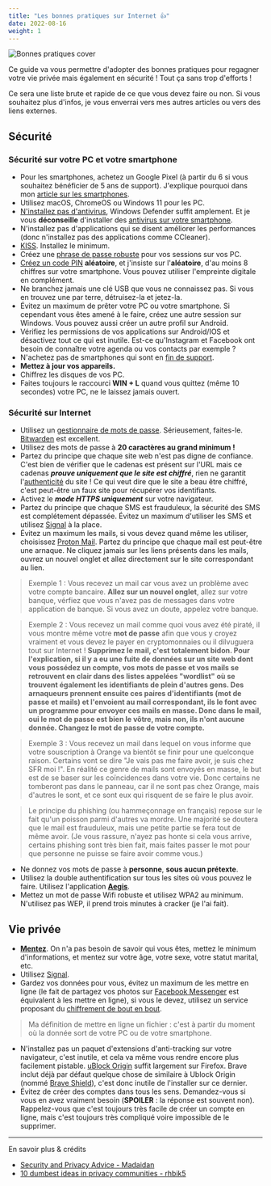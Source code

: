 ```yaml
---
title: "Les bonnes pratiques sur Internet 👍️"
date: 2022-08-16
weight: 1
---
```


![Bonnes pratiques cover](/bonnes-pratiques/bonnes-pratiques-cover.jpg)

Ce guide va vous permettre d'adopter des bonnes pratiques pour regagner votre vie privée mais également en sécurité ! Tout ça sans trop d'efforts !

Ce sera une liste brute et rapide de ce que vous devez faire ou non. Si vous souhaitez plus d'infos, je vous enverrai vers mes autres articles ou vers des liens externes.

## Sécurité
### Sécurité sur votre PC et votre smartphone

- Pour les smartphones, achetez un Google Pixel (à partir du 6 si vous souhaitez bénéficier de 5 ans de support). J'explique pourquoi dans mon [article sur les smartphones](/basiques/smartphones/#recommandations).
- Utilisez macOS, ChromeOS ou Windows 11 pour les PC.
- [N'installez pas d'antivirus](/basiques/threat-model/#se-protéger-des-virus-et-des-hackers), Windows Defender suffit amplement. Et je vous **déconseille** d'installer des [antivirus sur votre smartphone](/basiques/smartphones/#antivirus).
- N'installez pas d'applications qui se disent améliorer les performances (donc n'installez pas des applications comme CCleaner).
- [KISS](https://fr.wikipedia.org/wiki/Principe_KISS). Installez le minimum.
- Créez une [phrase de passe robuste](/basiques/password-managers/#la-méthode-diceware) pour vos sessions sur vos PC.
- [Créez un code PIN](/basiques/smartphones/#code-pin) **aléatoire**, et j'insiste sur l'**aléatoire**, d'au moins 8 chiffres sur votre smartphone. Vous pouvez utiliser l'empreinte digitale en complément.
- Ne branchez jamais une clé USB que vous ne connaissez pas. Si vous en trouvez une par terre, détruisez-la et jetez-la.
- Évitez un maximum de prêter votre PC ou votre smartphone. Si cependant vous êtes amené à le faire, créez une autre session sur Windows. Vous pouvez aussi créer un autre profil sur Android.
- Vérifiez les permissions de vos applications sur Android/IOS et désactivez tout ce qui est inutile. Est-ce qu'Instagram et Facebook ont besoin de connaître votre agenda ou vos contacts par exemple ?
- N'achetez pas de smartphones qui sont en [fin de support](/basiques/smartphones/#aosp-et-firmware).
- **Mettez à jour vos appareils.**
- Chiffrez les disques de vos PC.
- Faites toujours le raccourci **WIN + L** quand vous quittez (même 10 secondes) votre PC, ne le laissez jamais ouvert.

### Sécurité sur Internet

- Utilisez un [gestionnaire de mots de passe](/basiques/password-managers). Sérieusement, faites-le. [Bitwarden](/fiches/bitwarden) est excellent.
- Utilisez des mots de passe à **20 caractères au grand minimum !**
- Partez du principe que chaque site web n'est pas digne de confiance. C'est bien de vérifier que le cadenas est présent sur l'URL mais ce cadenas ***prouve uniquement que le site est chiffré***, rien ne garantit l'[authenticité](/basiques/instant-messengers/#la-signature-digitale) du site ! Ce qui veut dire que le site a beau être chiffré, c'est peut-être un faux site pour récupérer vos identifiants.
- Activez le ***mode HTTPS uniquement*** sur votre navigateur.
- Partez du principe que chaque SMS est frauduleux, la sécurité des SMS est complétement dépassée. Évitez un maximum d'utiliser les SMS et utilisez [Signal](/basiques/instant-messengers/#signal) à la place.
- Évitez un maximum les mails, si vous devez quand même les utiliser, choisissez [Proton Mail](https://proton.me/fr). Partez du principe que chaque mail est peut-être une arnaque. Ne cliquez jamais sur les liens présents dans les mails, ouvrez un nouvel onglet et allez directement sur le site correspondant au lien. 

> Exemple 1 : Vous recevez un mail car vous avez un problème avec votre compte bancaire. **Allez sur un nouvel onglet**, allez sur votre banque, vérfiez que vous n'avez pas de messages dans votre application de banque. Si vous avez un doute, appelez votre banque.

> Exemple 2 : Vous recevez un mail comme quoi vous avez été piraté, il vous montre même votre **mot de passe** afin que vous y croyez vraiment et vous devez le payer en cryptomonnaies ou il dilvuguera tout sur Internet ! **Supprimez le mail, c'est totalement bidon. Pour l'explication, si il y a eu une fuite de données sur un site web dont vous possédez un compte, vos mots de passe et vos mails se retrouvent en clair dans des listes appelées "wordlist" où se trouvent également les identifiants de plein d'autres gens. Des arnaqueurs prennent ensuite ces paires d'identifiants (mot de passe et mails) et l'envoient au mail correspondant, ils le font avec un programme pour envoyer ces mails en masse. Donc dans le mail, oui le mot de passe est bien le vôtre, mais non, ils n'ont aucune donnée. Changez le mot de passe de votre compte.**

> Exemple 3 : Vous recevez un mail dans lequel on vous informe que votre souscription à Orange va bientôt se finir pour une quelconque raison. Certains vont se dire "Je vais pas me faire avoir, je suis chez SFR moi !". En réalité ce genre de mails sont envoyés en masse, le but est de se baser sur les coïncidences dans votre vie. Donc certains ne tomberont pas dans le panneau, car il ne sont pas chez Orange, mais d'autres le sont, et ce sont eux qui risquent de se faire le plus avoir. 

> Le principe du phishing (ou hammeçonnage en français) repose sur le fait qu'un poisson parmi d'autres va mordre. Une majorité se doutera que le mail est frauduleux, mais une petite partie se fera tout de même avoir. (Je vous rassure, n'ayez pas honte si cela vous arrive, certains phishing sont très bien fait, mais faites passer le mot pour que personne ne puisse se faire avoir comme vous.)

- Ne donnez vos mots de passe à **personne**, **sous aucun prétexte**.
- Utilisez la double authentification sur tous les sites où vous pouvez le faire. Utilisez l'application **[Aegis](https://getaegis.app/)**.
- Mettez un mot de passe Wifi robuste et utilisez WPA2 au minimum. N'utilisez pas WEP, il prend trois minutes à cracker (je l'ai fait).

## Vie privée

- **[Mentez](/basiques/threat-model/#protéger-votre-vie-privée-du-capitalisme-de-la-surveillance)**. On n'a pas besoin de savoir qui vous êtes, mettez le minimum d'informations, et mentez sur votre âge, votre sexe, votre statut marital, etc.
- Utilisez [Signal](/basiques/instant-messengers/#signal).
- Gardez vos données pour vous, évitez un maximum de les mettre en ligne (le fait de partagez vos photos sur [Facebook Messenger](/basiques/instant-messengers/#facebook-messenger) est équivalent à les mettre en ligne), si vous le devez, utilisez un service proposant du [chiffrement de bout en bout](/basiques/instant-messengers/#le-chiffrement-de-bout-en-bout). 

> Ma définition de mettre en ligne un fichier : c'est à partir du moment où la donnée sort de votre PC ou de votre smartphone.

- N'installez pas un paquet d'extensions d'anti-tracking sur votre navigateur, c'est inutile, et cela va même vous rendre encore plus facilement pistable. [uBlock Origin](https://ublockorigin.com/) suffit largement sur Firefox. Brave inclut déjà par défaut quelque chose de similaire à Ublock Origin (nommé [Brave Shield](https://brave.com/shields/)), c'est donc inutile de l'installer sur ce dernier.
- Évitez de créer des comptes dans tous les sens. Demandez-vous si vous en avez vraiment besoin (**SPOILER** : la réponse est souvent non). Rappelez-vous que c'est toujours très facile de créer un compte en ligne, mais c'est toujours très compliqué voire impossible de le supprimer.

---

En savoir plus & crédits

- [Security and Privacy Advice - Madaidan](https://madaidans-insecurities.github.io/security-privacy-advice.html)
- [10 dumbest ideas in privacy communities - rhbik5](https://www.reddit.com/r/PrivacyGuides/comments/rhbik5/10_dumbest_ideas_in_privacy_communities/)
